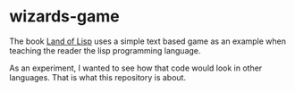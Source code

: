 wizards-game
============

The book [Land of Lisp](http://landoflisp.com/) uses a simple text based game as an example when teaching the reader the lisp programming language. 

As an experiment, I wanted to see how that code would look in other languages. That is what this repository is about. 

